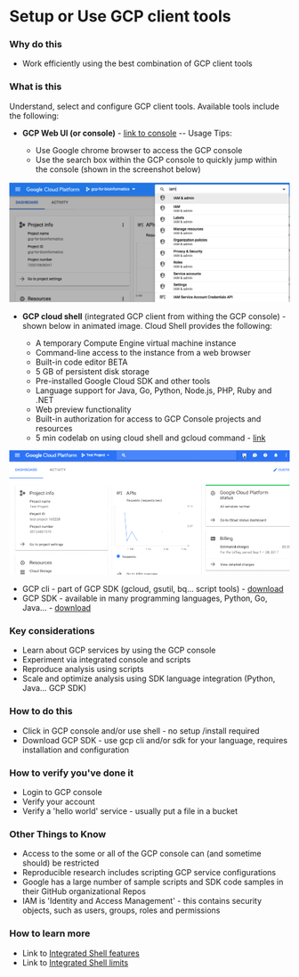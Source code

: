 # Setup or Use GCP client tools


### Why do this
 - Work efficiently using the best combination of GCP client tools

### What is this
 Understand, select and configure GCP client tools. Available tools include the following:  

- **GCP Web UI (or console)** - [link to console](https://console.cloud.google.com/) -- Usage Tips:

    - Use Google chrome browser to access the GCP console
    - Use the search box within the GCP console to quickly jump within the console (shown in the screenshot below)

[   ![GCP integrated search](/images/jump.png)]()    
- **GCP cloud shell** (integrated GCP client from withing the GCP console) - shown below in animated image. Cloud Shell provides the following:

    - A temporary Compute Engine virtual machine instance
    - Command-line access to the instance from a web browser
    - Built-in code editor BETA
    - 5 GB of persistent disk storage
    - Pre-installed Google Cloud SDK and other tools
    - Language support for Java, Go, Python, Node.js, PHP, Ruby and .NET
    - Web preview functionality
    - Built-in authorization for access to GCP Console projects and resources
    - 5 min codelab on using cloud shell and gcloud command - [link](https://codelabs.developers.google.com/codelabs/cloud-shell/index.html)

[   ![GCP integrated shell](/images/shellstart-update.gif)]()


- GCP cli - part of GCP SDK (gcloud, gsutil, bq... script tools) - [download](https://cloud.google.com/sdk/)
- GCP SDK - available in many programming languages, Python, Go, Java... - [download](https://cloud.google.com/sdk/)



### Key considerations
 - Learn about GCP services by using the GCP console
 - Experiment via integrated console and scripts
 - Reproduce analysis using scripts 
 - Scale and optimize analysis using SDK language integration (Python, Java... GCP SDK)

### How to do this
 - Click in GCP console and/or use shell - no setup /install required
 - Download GCP SDK - use gcp cli and/or sdk for your language, requires installation and configuration

### How to verify you've done it
 - Login to GCP console
 - Verify your account
 - Verify a 'hello world' service - usually put a file in a bucket

### Other Things to Know
 - Access to the some or all of the GCP console can (and sometime should) be restricted
 - Reproducible research includes scripting GCP service configurations
 - Google has a large number of sample scripts and SDK code samples in their GitHub organizational Repos
 - IAM is 'Identity and Access Management' - this contains security objects, such as users, groups, roles and permissions

### How to learn more
 - Link to [Integrated Shell features](https://cloud.google.com/shell/docs/features)
 - Link to [Integrated Shell limits](https://cloud.google.com/shell/docs/limitations)